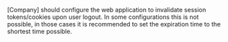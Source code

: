 [Company] should configure the web application to invalidate session tokens/cookies upon user logout. In some configurations this is not possible, in those cases it is recommended to set the expiration time to the shortest time possible.
